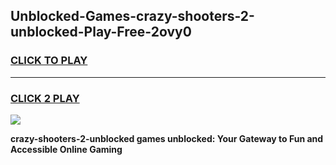 
## Unblocked-Games-crazy-shooters-2-unblocked-Play-Free-2ovy0
<h3>
<a href="https://premium76.site?title=crazy-shooters-2-unblocked&ref=20M">CLICK TO PLAY</a></h3>
<hr>

<h3>
<a href="https://premium76.site?title=crazy-shooters-2-unblocked&ref=20M">CLICK 2 PLAY</a>
  
</h3>

<a href="https://premium76.site?title=crazy-shooters-2-unblocked&ref=19M"><img src="https://clearcache.store/games.png"></a>


**crazy-shooters-2-unblocked games unblocked: Your Gateway to Fun and Accessible Online Gaming**

